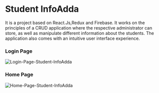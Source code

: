 # Student InfoAdda

It is a project based on React.Js,Redux and Firebase. It works on the principles of a CRUD application where the respective administrator can store, as well as manipulate different information about the students. The application also comes with an intuitive user interface experience.

### Login Page

![Login-Page-Student-InfoAdda](https://user-images.githubusercontent.com/53938611/116089643-b2e1b480-a6c0-11eb-92fc-1c3faf208541.jpg)

### Home Page

![Home-Page-Student-InfoAdda](https://user-images.githubusercontent.com/53938611/116089941-fa684080-a6c0-11eb-8ec4-dfa79a8caccd.jpg)

